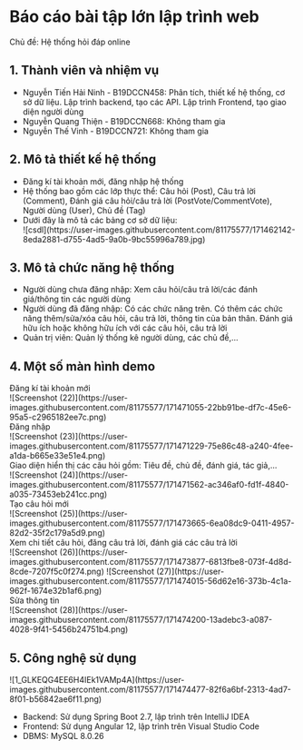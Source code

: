 <h1>Báo cáo bài tập lớn lập trình web</h1>
<div>Chủ đề: Hệ thống hỏi đáp online</div>

<h2>1. Thành viên và nhiệm vụ</h2>
<ul>
  <li>Nguyễn Tiến Hải Ninh - B19DCCN458: Phân tích, thiết kế hệ thống, cơ sở dữ liệu. Lập trình backend, tạo các API. Lập trình Frontend, tạo giao diện người dùng</li>
  <li>Nguyễn Quang Thiện - B19DCCN668: Không tham gia</li>
  <li>Nguyễn Thế Vinh - B19DCCN721: Không tham gia</li>
</ul>

<h2>2. Mô tả thiết kế hệ thống</h2>
<ul>
  <li>Đăng kí tài khoản mới, đăng nhập hệ thống</li>
  <li>Hệ thống bao gồm các lớp thực thể: Câu hỏi (Post), Câu trả lời (Comment), Đánh giá câu hỏi/câu trả lời (PostVote/CommentVote), Người dùng (User), Chủ đề (Tag)</li>
  <li>Dưới đây là mô tả các bảng cơ sở dữ liệu:</li>
  ![csdl](https://user-images.githubusercontent.com/81175577/171462142-8eda2881-d755-4ad5-9a0b-9bc55996a789.jpg)
</ul>

<h2>3. Mô tả chức năng hệ thống</h2>
<ul>
  <li>Người dùng chưa đăng nhập: Xem câu hỏi/câu trả lời/các đánh giá/thông tin các người dùng</li>
  <li>Người dùng đã đăng nhập: Có các chức năng trên. Có thêm các chức năng thêm/sửa/xóa câu hỏi, câu trả lời, thông tin của bản thân. Đánh giá hữu ích hoặc không hữu ích với các câu hỏi, câu trả lời</li>
  <li>Quản trị viên: Quản lý thống kê người dùng, các chủ đề,...</li>
</ul>
<h2>4. Một số màn hình demo</h2>
<div>Đăng kí tài khoản mới</div>
![Screenshot (22)](https://user-images.githubusercontent.com/81175577/171471055-22bb91be-df7c-45e6-95a5-c2965182ee7c.png)
<div>Đăng nhập</div>
![Screenshot (23)](https://user-images.githubusercontent.com/81175577/171471229-75e86c48-a240-4fee-a1da-b665e33e51e4.png)
<div>Giao diện hiển thị các câu hỏi gồm: Tiêu đề, chủ đề, đánh giá, tác giả,...</div>
![Screenshot (24)](https://user-images.githubusercontent.com/81175577/171471562-ac346af0-fd1f-4840-a035-73453eb241cc.png)
<div>Tạo câu hỏi mới</div>
![Screenshot (25)](https://user-images.githubusercontent.com/81175577/171473665-6ea08dc9-0411-4957-82d2-35f2c179a5d9.png)
<div>Xem chi tiết câu hỏi, đăng câu trả lời, đánh giá các câu trả lời</div>
![Screenshot (26)](https://user-images.githubusercontent.com/81175577/171473877-6813fbe8-073f-4d8d-8cde-7207f5c0f274.png)
![Screenshot (27)](https://user-images.githubusercontent.com/81175577/171474015-56d62e16-373b-4c1a-962f-1674e32b1af6.png)
<div>Sửa thông tin</div>
![Screenshot (28)](https://user-images.githubusercontent.com/81175577/171474200-13adebc3-a087-4028-9f41-5456b24751b4.png)

<h2>5. Công nghệ sử dụng</h2>
![1_GLKEQG4EE6H4IEk1VAMp4A](https://user-images.githubusercontent.com/81175577/171474477-82f6a6bf-2313-4ad7-8f01-b56842ae6f11.png)
<ul>
  <li>Backend: Sử dụng Spring Boot 2.7, lập trình trên IntelliJ IDEA</li>
  <li>Frontend: Sử dụng Angular 12, lập trình trên Visual Studio Code</li>
  <li>DBMS: MySQL 8.0.26</li>









  
